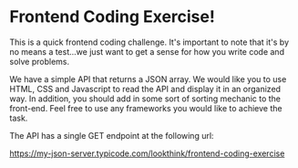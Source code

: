 # Frontend Coding Exercise!

This is a quick frontend coding challenge. It's important to note that it's by no means a test...we just want to get a sense for how you write code and solve problems.

We have a simple API that returns a JSON array. We would like you to use HTML, CSS and Javascript to read the API and display it in an organized way. In addition, you should add in some sort of sorting mechanic to the front-end. Feel free to use any frameworks you would like to achieve the task.

The API has a single GET endpoint at the following url:

https://my-json-server.typicode.com/lookthink/frontend-coding-exercise